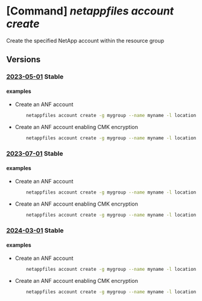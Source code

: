 # [Command] _netappfiles account create_

Create the specified NetApp account within the resource group

## Versions

### [2023-05-01](/Resources/mgmt-plane/L3N1YnNjcmlwdGlvbnMve30vcmVzb3VyY2Vncm91cHMve30vcHJvdmlkZXJzL21pY3Jvc29mdC5uZXRhcHAvbmV0YXBwYWNjb3VudHMve30=/2023-05-01.xml) **Stable**

<!-- mgmt-plane /subscriptions/{}/resourcegroups/{}/providers/microsoft.netapp/netappaccounts/{} 2023-05-01 -->

#### examples

- Create an ANF account
    ```bash
        netappfiles account create -g mygroup --name myname -l location --tags testtag1=mytag1 testtag3=mytagg
    ```

- Create an ANF account enabling CMK encryption
    ```bash
        netappfiles account create -g mygroup --name myname -l location --key-source Microsoft.KeyVault --key-name cmkKey --key-vault-uri https://mykvuri.vault.azure.net/ --keyvault-resource-id myKeyVaultResourceId --identity-type UserAssigned --user-assigned-identity '/subscriptions/xxxxxxx-xxxx-xxxx-xxxx-xxxxxxxxxxxx/resourcegroups/myrg/providers/Microsoft.ManagedIdentity/userAssignedIdentities/anf-mi'
    ```

### [2023-07-01](/Resources/mgmt-plane/L3N1YnNjcmlwdGlvbnMve30vcmVzb3VyY2Vncm91cHMve30vcHJvdmlkZXJzL21pY3Jvc29mdC5uZXRhcHAvbmV0YXBwYWNjb3VudHMve30=/2023-07-01.xml) **Stable**

<!-- mgmt-plane /subscriptions/{}/resourcegroups/{}/providers/microsoft.netapp/netappaccounts/{} 2023-07-01 -->

#### examples

- Create an ANF account
    ```bash
        netappfiles account create -g mygroup --name myname -l location --tags testtag1=mytag1 testtag3=mytagg
    ```

- Create an ANF account enabling CMK encryption
    ```bash
        netappfiles account create -g mygroup --name myname -l location --key-source Microsoft.KeyVault --key-name cmkKey --key-vault-uri https://mykvuri.vault.azure.net/ --keyvault-resource-id myKeyVaultResourceId --identity-type UserAssigned --user-assigned-identity '/subscriptions/xxxxxxx-xxxx-xxxx-xxxx-xxxxxxxxxxxx/resourcegroups/myrg/providers/Microsoft.ManagedIdentity/userAssignedIdentities/anf-mi'
    ```

### [2024-03-01](/Resources/mgmt-plane/L3N1YnNjcmlwdGlvbnMve30vcmVzb3VyY2Vncm91cHMve30vcHJvdmlkZXJzL21pY3Jvc29mdC5uZXRhcHAvbmV0YXBwYWNjb3VudHMve30=/2024-03-01.xml) **Stable**

<!-- mgmt-plane /subscriptions/{}/resourcegroups/{}/providers/microsoft.netapp/netappaccounts/{} 2024-03-01 -->

#### examples

- Create an ANF account
    ```bash
        netappfiles account create -g mygroup --name myname -l location --tags testtag1=mytag1 testtag3=mytagg
    ```

- Create an ANF account enabling CMK encryption
    ```bash
        netappfiles account create -g mygroup --name myname -l location --key-source Microsoft.KeyVault --key-name cmkKey --key-vault-uri https://mykvuri.vault.azure.net/ --keyvault-resource-id myKeyVaultResourceId --identity-type UserAssigned --user-assigned-identity '/subscriptions/xxxxxxx-xxxx-xxxx-xxxx-xxxxxxxxxxxx/resourcegroups/myrg/providers/Microsoft.ManagedIdentity/userAssignedIdentities/anf-mi'
    ```
